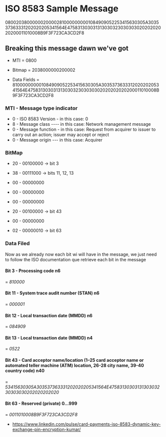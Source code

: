 # ISO 8583 Sample Message

08002038000000200002810000000001084909052253415630305A303537363331202020205341564E47583130303131303032303030302020202020200011010008B9F3F723CA3CD2F8

## Breaking this message dawn we've got

- MTI = 0800

- Bitmap = 2038000000200002

- Data Fields = 810000000001084909052253415630305A303537363331202020205341564E47583130303131303032303030302020202020200011010008B9F3F723CA3CD2F8


### MTI - Message type indicator

- 0 - ISO 8583 Version - in this case: 0
- 8 - Message class ---- in this case: Network management message
- 0 - Message function - in this case: Request from acquirer to issuer to carry out an action; issuer may accept or reject
- 0 - Message origin --- in this case: Acquirer

### BitMap

- 20 - 00100000 -> bit 3

- 38 - 00111000 -> bits 11, 12, 13

- 00 - 00000000

- 00 - 00000000

- 00 - 00000000

- 20 - 00100000 -> bit 43

- 00 - 00000000

- 02 - 00000010 -> bit 63

### Data Filed

Now as we already now each bit wi will have in the message, we just need to follow the ISO documentation que retrieve each bit in the message

#### Bit 3 - Processing code n6
= *810000*

#### Bit 11 - System trace audit number (STAN) n6
= *000001*

#### Bit 12 - Local transaction date (MMDD) n6
= *084909*

#### Bit 13 - Local transaction date (MMDD) n4
= *0522*

#### Bit 43 - Card acceptor name/location (1–25 card acceptor name or automated teller machine (ATM) location, 26-28 city name, 39-40 country code) n40
= *53415630305A303537363331202020205341564E4758313030313130303230303030202020202020*

#### Bit 63 - Reserved (private) 0...999
= *0011010008B9F3F723CA3CD2F8*






- https://www.linkedin.com/pulse/card-payments-iso-8583-dynamic-key-exchange-pin-encryption-kumar/
